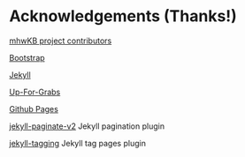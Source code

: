 # Acknowledgements (Thanks!)

[mhwKB project contributors](https://github.com/mhwkb/mhwkb.github.io/blob/master/CONTRIBUTORS.md)

[Bootstrap](http://getbootstrap.com/)

[Jekyll](https://jekyllrb.com/)

[Up-For-Grabs](http://up-for-grabs.net/)

[Github Pages](https://pages.github.com/)

[jekyll-paginate-v2](https://github.com/sverrirs/jekyll-paginate-v2)
Jekyll pagination plugin

[jekyll-tagging](https://github.com/pattex/jekyll-tagging)
Jekyll tag pages plugin
